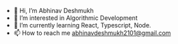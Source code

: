 - 👋 Hi, I’m Abhinav Deshmukh
- 👀 I’m interested in Algorithmic Development
- 🌱 I’m currently learning React, Typescript, Node.
- 📫 How to reach me abhinavdeshmukh2101@gmail.com

<!---
- 💞️ I’m looking to collaborate on ...
abhinav-valuenaire/abhinav-valuenaire is a ✨ special ✨ repository because its `README.md` (this file) appears on your GitHub profile.
You can click the Preview link to take a look at your changes.
--->
